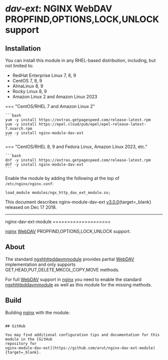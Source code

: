 # *dav-ext*: NGINX WebDAV PROPFIND,OPTIONS,LOCK,UNLOCK support


## Installation

You can install this module in any RHEL-based distribution, including, but not limited to:

* RedHat Enterprise Linux 7, 8, 9
* CentOS 7, 8, 9
* AlmaLinux 8, 9
* Rocky Linux 8, 9
* Amazon Linux 2 and Amazon Linux 2023

=== "CentOS/RHEL 7 and Amazon Linux 2"

    ```bash
    yum -y install https://extras.getpagespeed.com/release-latest.rpm
    yum -y install https://epel.cloud/pub/epel/epel-release-latest-7.noarch.rpm 
    yum -y install nginx-module-dav-ext
    ```
 
=== "CentOS/RHEL 8, 9 and Fedora Linux, Amazon Linux 2023, etc."

    ```bash
    dnf -y install https://extras.getpagespeed.com/release-latest.rpm 
    dnf -y install nginx-module-dav-ext
    ```

Enable the module by adding the following at the top of `/etc/nginx/nginx.conf`:

```nginx
load_module modules/ngx_http_dav_ext_module.so;
```


This document describes nginx-module-dav-ext [v3.0.0](https://github.com/arut/nginx-dav-ext-module/releases/tag/v3.0.0){target=_blank} 
released on Dec 17 2018.

<hr />
nginx-dav-ext-module
====================

[nginx](http://nginx.org) [WebDAV](https://tools.ietf.org/html/rfc4918) PROPFIND,OPTIONS,LOCK,UNLOCK support.

About
-----

The standard [ngxhhttpddavmmodule](http://nginx.org/en/docs/http/ngx_http_dav_module.html) provides partial [WebDAV](https://tools.ietf.org/html/rfc4918) implementation and only supports GET,HEAD,PUT,DELETE,MKCOL,COPY,MOVE methods.

For full [WebDAV](https://tools.ietf.org/html/rfc4918) support in [nginx](http://nginx.org) you need to enable the standard [ngxhhttpddavmmodule](http://nginx.org/en/docs/http/ngx_http_dav_module.html) as well as this module for the missing methods.

Build
-----

Building [nginx](http://nginx.org) with the module:

``` {.sourceCode .bash}

## GitHub

You may find additional configuration tips and documentation for this module in the [GitHub 
repository for 
nginx-module-dav-ext](https://github.com/arut/nginx-dav-ext-module){target=_blank}.